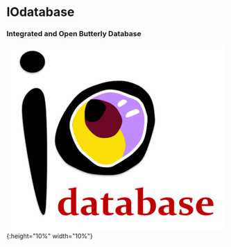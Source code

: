 # IOdatabase
### Integrated and Open Butterly Database
![](https://github.com/leondap/images/blob/main/io_database.png?raw=true){:height="10%" width="10%"}
